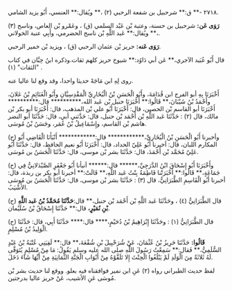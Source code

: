 ٢٧١٨ -** ق:** شرحبيل بن شفعة الرحبي (٢) ،** ويُقال:** العنسي، أَبُو يزيد الشامي.

**رَوَى عَن:** شرحبيل بن حسنة، وعتبة بْن عَبْد السلمي (ق) ، وعَمْرو بْن العاص، وناسح (٣) ،** ويُقال:** عَبد اللَّهِ بْن ناسح الحضرمي، وأَبِي عنبة الخولاني.

**رَوَى عَنه:** حريز بْن عثمان الرحبي (ق) ، ويزيد بْن خمير الرحبي.

قال أَبُو عُبَيد الآجري،** عَن أبي دَاوُد:** شيوخ حريز كلهم ثقات.وذكره ابنُ حِبَّان في كتاب "الثقات" (١) .

روى لِهِ ابن مَاجَهْ حديثا واحدا، وقد وقع لنا عاليا عنه.

أَخْبَرَنَا بِهِ أبو الفرج ابن قُدَامَةَ، وأَبُو الْحَسَنِ بْنُ الْبُخَارِيِّ الْمَقْدِسِيَّانِ وأَبُو الْغَنَائِمِ بْنُ عَلانَ، وأَحْمَدُ بْنُ شَيْبَانَ،** قَالُوا:** أَخْبَرَنَا حنبل بْن عَبد الله،********** قال:********** أَخْبَرَنَا أبو القاسم بْن الحصين، قال: أَخْبَرَنَا أَبُو علي بْن المذهب، قال: أَخْبَرَنَا أبو بكر بْن مالك، قال (٢) : حَدَّثَنَا عَبد اللَّهِ بْن أَحْمَد بْن حنبل، قال: حَدَّثني أبي، قال: حَدَّثَنَا أبو النضر هاشم بْن القاسم، وإِسْمَاعِيلُ بْنُ عُمَر، وحَسَنُ بْنُ مُوسَى.

(ح) وأخبرنا أَبُو الْحَسَنِ بْنُ الْبُخَارِيِّ،************ قال:************ أَنْبَأَنَا الْقَاضِي أَبُو المكارم اللبان، قال: أخبرنا أَبُو عَلِيّ الحداد، قال: أَخْبَرَنَا أَبُو نعيم الحافظ، قال: حَدَّثَنَا أَبُو عَلِيّ مُحَمَّد بْن أَحْمَدَ، قال: حَدَّثَنَا بشر بْن موسى، قال: حَدَّثَنَا الْحَسَنُ بن مُوسَى.

(ح) وأَخْبَرَنَا أَبُو إِسْحَاقَ ابْنُ الدَّرَجِيِّ،****** قال:****** أنبأنا أَبُو جَعْفَرٍ الصَّيْدَلانِيُّ فِي جَمَاعَةٍ،** قَالُوا:** أَخْبَرَتْنا فَاطِمَةُ بِنْتُ عَبد اللَّهِ،** قَالَتْ:** أخبرنا أبو بكر بن ربذة، قال: أخبرنا أَبُو الْقَاسِمِ الطَّبَرَانِيُّ، قال (٣) : حَدَّثَنَا بشر بْن موسى، قال: حَدَّثَنَا الْحَسَنُ بن مُوسَى الأَشْيَبُ.

(ح) قال الطَّبَرَانِيُّ (٤) ، وحَدَّثَنَا عَبد اللَّهِ بْن أَحْمَد بْن حنبل،** قال:**حَدَّثَنَا مُحَمَّدُ بْنُ عَبد اللَّهِ بْنِ نُمَيْرٍ،** قال:** حَدَّثَنَا إِسْحَاقُ بْنُ سُلَيْمان.

(ح) قال الطَّبَرَانِيُّ (١) : وحَدَّثَنَا إِبْرَاهِيمُ بْنُ دُحَيْمٍ،**** قال:**** حَدَّثَنَا أَبِي، قال: حَدَّثَنَا الْوَلِيدُ بْنُ مُسْلِمٍ.

**قَالُوا:** حَدَّثَنَا حَرِيزُ بْنُ عُثْمَانَ، عَنْ شُرَحْبِيلَ بْنِ شُفْعَةَ،** قال:** لَقِيَنِي عُتْبَةُ بْنُ عَبْدٍ السُّلَمِيُّ،** فَقال:** سَمِعْتُ رَسُولَ اللَّهِ صلى الله عليه وسلم يَقُولُ: مَا مِنْ مُسْلِمٍ يُتَوَفَّى لَهُ ثَلاثَةٌ مِنَ الْوَلَدِ لَمْ يَبْلُغُوا الْحِنْثَ إِلا تَلَقَّوْهُ مِنْ أَبْوَابِ الْجَنَّةِ الثَّمَانِيَةِ مِنْ أَيِّهَا شَاءَ دَخَلَ.

لفظ حديث الطبراني رواه (٢) عَنِ ابن نمير فوافقناه فيه بعلو. ووقع لنا حديث بشر بْن مُوسَى عَنِ الأشيب، عَنْ حريز عاليا بدرجتين.